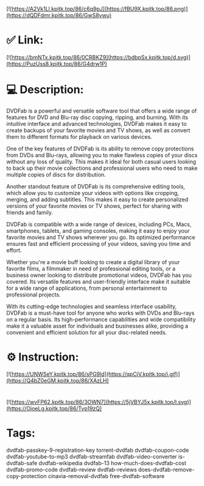 [![https://A2Vk1Ll.kpitk.top/86/c6q9pJ](https://fBU9X.kpitk.top/86.png)](https://dQDFdmr.kpitk.top/86/GwS8ywu)
# ✅ Link:
[![https://bmNTx.kpitk.top/86/0CRBKZ9](https://bdbpSx.kpitk.top/d.svg)](https://PuzUss8.kpitk.top/86/G4drw1P)
# 💻 Description:
DVDFab is a powerful and versatile software tool that offers a wide range of features for DVD and Blu-ray disc copying, ripping, and burning. With its intuitive interface and advanced technologies, DVDFab makes it easy to create backups of your favorite movies and TV shows, as well as convert them to different formats for playback on various devices.

One of the key features of DVDFab is its ability to remove copy protections from DVDs and Blu-rays, allowing you to make flawless copies of your discs without any loss of quality. This makes it ideal for both casual users looking to back up their movie collections and professional users who need to make multiple copies of discs for distribution.

Another standout feature of DVDFab is its comprehensive editing tools, which allow you to customize your videos with options like cropping, merging, and adding subtitles. This makes it easy to create personalized versions of your favorite movies or TV shows, perfect for sharing with friends and family.

DVDFab is compatible with a wide range of devices, including PCs, Macs, smartphones, tablets, and gaming consoles, making it easy to enjoy your favorite movies and TV shows wherever you go. Its optimized performance ensures fast and efficient processing of your videos, saving you time and effort.

Whether you're a movie buff looking to create a digital library of your favorite films, a filmmaker in need of professional editing tools, or a business owner looking to distribute promotional videos, DVDFab has you covered. Its versatile features and user-friendly interface make it suitable for a wide range of applications, from personal entertainment to professional projects.

With its cutting-edge technologies and seamless interface usability, DVDFab is a must-have tool for anyone who works with DVDs and Blu-rays on a regular basis. Its high-performance capabilities and wide compatibility make it a valuable asset for individuals and businesses alike, providing a convenient and efficient solution for all your disc-related needs.

# ⚙️ Instruction:
[![https://UNWSeY.kpitk.top/86/sPG9ld](https://qpCjV.kpitk.top/i.gif)](https://Q4bZ0eGM.kpitk.top/86/XAzLH)
#
[![https://wvFP62.kpitk.top/86/3OWN7](https://5jVBYJ5x.kpitk.top/l.svg)](https://OjoeLg.kpitk.top/86/Tvp19zQ)
# Tags:
dvdfab-passkey-9-registration-key torrent-dvdfab dvdfab-coupon-code dvdfab-youtube-to-mp3 dvdfab-streamfab dvdfab-video-converter is-dvdfab-safe dvdfab-wikipedia dvdfab-13 how-much-does-dvdfab-cost dvdfab-promo-code dvdfab-review dvdfab-reviews does-dvdfab-remove-copy-protection cinavia-removal-dvdfab free-dvdfab-software





